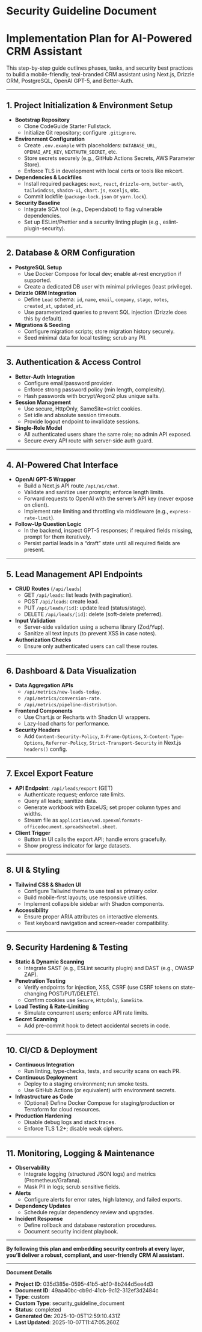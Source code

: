 # Security Guideline Document

# Implementation Plan for AI-Powered CRM Assistant

This step-by-step guide outlines phases, tasks, and security best practices to build a mobile-friendly, teal-branded CRM assistant using Next.js, Drizzle ORM, PostgreSQL, OpenAI GPT-5, and Better-Auth.

---

## 1. Project Initialization & Environment Setup

- **Bootstrap Repository**
  - Clone CodeGuide Starter Fullstack.
  - Initialize Git repository; configure `.gitignore`.
- **Environment Configuration**
  - Create `.env.example` with placeholders: `DATABASE_URL`, `OPENAI_API_KEY`, `NEXTAUTH_SECRET`, etc.
  - Store secrets securely (e.g., GitHub Actions Secrets, AWS Parameter Store).
  - Enforce TLS in development with local certs or tools like mkcert.
- **Dependencies & Lockfiles**
  - Install required packages: `next`, `react`, `drizzle-orm`, `better-auth`, `tailwindcss`, `shadcn-ui`, `chart.js`, `exceljs`, etc.
  - Commit lockfile (`package-lock.json` or `yarn.lock`).
- **Security Baseline**
  - Integrate SCA tool (e.g., Dependabot) to flag vulnerable dependencies.
  - Set up ESLint/Prettier and a security linting plugin (e.g., eslint-plugin-security).

---

## 2. Database & ORM Configuration

- **PostgreSQL Setup**
  - Use Docker Compose for local dev; enable at-rest encryption if supported.
  - Create a dedicated DB user with minimal privileges (least privilege).
- **Drizzle ORM Integration**
  - Define `Lead` schema: `id`, `name`, `email`, `company`, `stage`, `notes`, `created_at`, `updated_at`.
  - Use parameterized queries to prevent SQL injection (Drizzle does this by default).
- **Migrations & Seeding**
  - Configure migration scripts; store migration history securely.
  - Seed minimal data for local testing; scrub any PII.

---

## 3. Authentication & Access Control

- **Better-Auth Integration**
  - Configure email/password provider.
  - Enforce strong password policy (min length, complexity).
  - Hash passwords with bcrypt/Argon2 plus unique salts.
- **Session Management**
  - Use secure, HttpOnly, SameSite=strict cookies.
  - Set idle and absolute session timeouts.
  - Provide logout endpoint to invalidate sessions.
- **Single-Role Model**
  - All authenticated users share the same role; no admin API exposed.
  - Secure every API route with server-side auth guard.

---

## 4. AI-Powered Chat Interface

- **OpenAI GPT-5 Wrapper**
  - Build a Next.js API route `/api/ai/chat`.
  - Validate and sanitize user prompts; enforce length limits.
  - Forward requests to OpenAI with the server’s API key (never expose on client).
  - Implement rate limiting and throttling via middleware (e.g., `express-rate-limit`).
- **Follow-Up Question Logic**
  - In the backend, inspect GPT-5 responses; if required fields missing, prompt for them iteratively.
  - Persist partial leads in a “draft” state until all required fields are present.

---

## 5. Lead Management API Endpoints

- **CRUD Routes** (`/api/leads`)
  - GET `/api/leads`: list leads (with pagination).
  - POST `/api/leads`: create lead.
  - PUT `/api/leads/[id]`: update lead (status/stage).
  - DELETE `/api/leads/[id]`: delete (soft-delete preferred).
- **Input Validation**
  - Server-side validation using a schema library (Zod/Yup).
  - Sanitize all text inputs (to prevent XSS in case notes).
- **Authorization Checks**
  - Ensure only authenticated users can call these routes.

---

## 6. Dashboard & Data Visualization

- **Data Aggregation APIs**
  - `/api/metrics/new-leads-today`.
  - `/api/metrics/conversion-rate`.
  - `/api/metrics/pipeline-distribution`.
- **Frontend Components**
  - Use Chart.js or Recharts with Shadcn UI wrappers.
  - Lazy-load charts for performance.
- **Security Headers**
  - Add `Content-Security-Policy`, `X-Frame-Options`, `X-Content-Type-Options`, `Referrer-Policy`, `Strict-Transport-Security` in Next.js `headers()` config.

---

## 7. Excel Export Feature

- **API Endpoint**: `/api/leads/export` (GET)
  - Authenticate request; enforce rate limits.
  - Query all leads; sanitize data.
  - Generate workbook with ExcelJS; set proper column types and widths.
  - Stream file as `application/vnd.openxmlformats-officedocument.spreadsheetml.sheet`.
- **Client Trigger**
  - Button in UI calls the export API; handle errors gracefully.
  - Show progress indicator for large datasets.

---

## 8. UI & Styling

- **Tailwind CSS & Shadcn UI**
  - Configure Tailwind theme to use teal as primary color.
  - Build mobile-first layouts; use responsive utilities.
  - Implement collapsible sidebar with Shadcn components.
- **Accessibility**
  - Ensure proper ARIA attributes on interactive elements.
  - Test keyboard navigation and screen-reader compatibility.

---

## 9. Security Hardening & Testing

- **Static & Dynamic Scanning**
  - Integrate SAST (e.g., ESLint security plugin) and DAST (e.g., OWASP ZAP).
- **Penetration Testing**
  - Verify endpoints for injection, XSS, CSRF (use CSRF tokens on state-changing POST/PUT/DELETE).
  - Confirm cookies use `Secure`, `HttpOnly`, `SameSite`.
- **Load Testing & Rate-Limiting**
  - Simulate concurrent users; enforce API rate limits.
- **Secret Scanning**
  - Add pre-commit hook to detect accidental secrets in code.

---

## 10. CI/CD & Deployment

- **Continuous Integration**
  - Run linting, type-checks, tests, and security scans on each PR.
- **Continuous Deployment**
  - Deploy to a staging environment; run smoke tests.
  - Use GitHub Actions (or equivalent) with environment secrets.
- **Infrastructure as Code**
  - (Optional) Define Docker Compose for staging/production or Terraform for cloud resources.
- **Production Hardening**
  - Disable debug logs and stack traces.
  - Enforce TLS 1.2+; disable weak ciphers.

---

## 11. Monitoring, Logging & Maintenance

- **Observability**
  - Integrate logging (structured JSON logs) and metrics (Prometheus/Grafana).
  - Mask PII in logs; scrub sensitive fields.
- **Alerts**
  - Configure alerts for error rates, high latency, and failed exports.
- **Dependency Updates**
  - Schedule regular dependency review and upgrades.
- **Incident Response**
  - Define rollback and database restoration procedures.
  - Document security incident playbook.

---

**By following this plan and embedding security controls at every layer, you’ll deliver a robust, compliant, and user-friendly CRM AI assistant.**

---
**Document Details**
- **Project ID**: 035d385e-0595-41b5-ab10-8b244d5ee4d3
- **Document ID**: 49aa40bc-cb9d-41cb-9c12-312ef3d2484c
- **Type**: custom
- **Custom Type**: security_guideline_document
- **Status**: completed
- **Generated On**: 2025-10-05T12:59:10.431Z
- **Last Updated**: 2025-10-07T11:47:05.260Z
